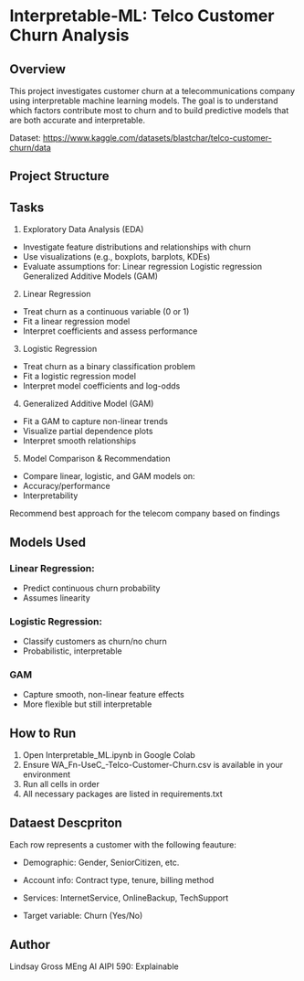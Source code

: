 # Interpretable-ML: Telco Customer Churn Analysis

## Overview

This project investigates customer churn at a telecommunications company using interpretable machine learning models. The goal is to understand which factors contribute most to churn and to build predictive models that are both accurate and interpretable.


Dataset: https://www.kaggle.com/datasets/blastchar/telco-customer-churn/data


## Project Structure


## Tasks

1. Exploratory Data Analysis (EDA)

- Investigate feature distributions and relationships with churn
- Use visualizations (e.g., boxplots, barplots, KDEs)
- Evaluate assumptions for:
Linear regression
Logistic regression
Generalized Additive Models (GAM)

2. Linear Regression
- Treat churn as a continuous variable (0 or 1)
- Fit a linear regression model
- Interpret coefficients and assess performance

3. Logistic Regression
- Treat churn as a binary classification problem
- Fit a logistic regression model
- Interpret model coefficients and log-odds

4. Generalized Additive Model (GAM)
- Fit a GAM to capture non-linear trends
- Visualize partial dependence plots
- Interpret smooth relationships

5. Model Comparison & Recommendation
- Compare linear, logistic, and GAM models on:
- Accuracy/performance
- Interpretability

Recommend best approach for the telecom company based on findings

## Models Used 
### Linear Regression:	
- Predict continuous churn probability	
- Assumes linearity
### Logistic Regression:
- Classify customers as churn/no churn	
- Probabilistic, interpretable
### GAM	
- Capture smooth, non-linear feature effects	
- More flexible but still interpretable


## How to Run 
1. Open Interpretable_ML.ipynb in Google Colab
2. Ensure WA_Fn-UseC_-Telco-Customer-Churn.csv is available in your environment
3. Run all cells in order
4. All necessary packages are listed in requirements.txt

## Dataest Descpriton 
Each row represents a customer with the following feauture:

- Demographic: Gender, SeniorCitizen, etc.

- Account info: Contract type, tenure, billing method

- Services: InternetService, OnlineBackup, TechSupport

- Target variable: Churn (Yes/No)

## Author
Lindsay Gross
MEng AI
AIPI 590: Explainable
